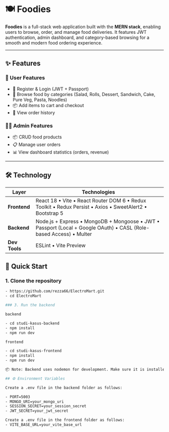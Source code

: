 # 🍽️ Foodies

**Foodies** is a full-stack web application built with the **MERN stack**, enabling users to browse, order, and manage food deliveries. It features JWT authentication, admin dashboard, and category-based browsing for a smooth and modern food ordering experience.

---

## ✨ Features

### 👤 User Features

- 🔐 Register & Login (JWT + Passport)
- 🍱 Browse food by categories (Salad, Rolls, Dessert, Sandwich, Cake, Pure Veg, Pasta, Noodles)
- 📦 Add items to cart and checkout
- 🧾 View order history

### 🧑‍💼 Admin Features

- 📦 CRUD food products
- 📋 Manage user orders
- 📊 View dashboard statistics (orders, revenue)

---

## 🛠️ Technology

| Layer         | Technologies                                                                                      |
|---------------|--------------------------------------------------------------------------------------------------|
| **Frontend**  | React 18 • Vite • React Router DOM 6 • Redux Toolkit • Redux Persist • Axios • SweetAlert2 • Bootstrap 5 |
| **Backend**   | Node.js + Express • MongoDB + Mongoose • JWT • Passport (Local + Google OAuth) • CASL (Role-based Access) • Multer |
| **Dev Tools** | ESLint • Vite Preview

## 🚀 Quick Start

### 1. Clone the repository

```bash
- https://github.com/rezza66/ElectroMart.git
- cd ElectroMart

### 3. Run the backend

backend

- cd studi-kasus-backend
- npm install 
- npm run dev

frontend

- cd studi-kasus-frontend
- npm install
- npm run dev

📦 Note: Backend uses nodemon for development. Make sure it is installed globally or locally.

## ⚙️ Environment Variables

Create a .env file in the backend folder as follows:

- PORT=5003
- MONGO_URI=your_mongo_uri
- SESSION_SECRET=your_session_secret
- JWT_SECRET=your_jwt_secret

Create a .env file in the frontend folder as follows:
- VITE_BASE_URL=your_vite_base_url
